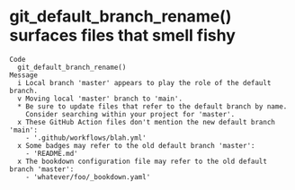 # git_default_branch_rename() surfaces files that smell fishy

    Code
      git_default_branch_rename()
    Message
      i Local branch 'master' appears to play the role of the default branch.
      v Moving local 'master' branch to 'main'.
      * Be sure to update files that refer to the default branch by name.
        Consider searching within your project for 'master'.
      x These GitHub Action files don't mention the new default branch 'main':
        - '.github/workflows/blah.yml'
      x Some badges may refer to the old default branch 'master':
        - 'README.md'
      x The bookdown configuration file may refer to the old default branch 'master':
        - 'whatever/foo/_bookdown.yaml'

